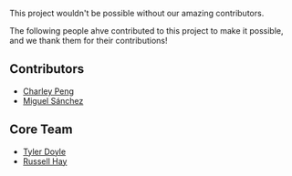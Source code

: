 This project wouldn't be possible without our amazing contributors.

The following people ahve contributed to this project to make it possible, and we thank them for their contributions!

## Contributors

* [Charley Peng](https://github.com/chid)
* [Miguel Sánchez](https://github.com/MiguelSR)

## Core Team

* [Tyler Doyle](https://github.com/t8y8)
* [Russell Hay](https://github.com/RussTheAerialist)

